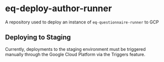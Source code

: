 # eq-deploy-author-runner

A repository used to deploy an instance of `eq-questionnaire-runner` to GCP

## Deploying to Staging

Currently, deployments to the staging environment must be triggered manually through the Google Cloud Platform via the Triggers feature.
